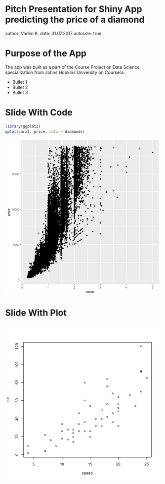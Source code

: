 Pitch Presentation for Shiny App predicting the price of a diamond 
========================================================
author: Vadim K.
date: 01.07.2017
autosize: true

Purpose of the App
========================================================

The app was built as a part of the Course Project on Data Science specialization from Johns Hopkins University on Coursera.

- Bullet 1
- Bullet 2
- Bullet 3

Slide With Code
========================================================


```r
library(ggplot2)
qplot(carat, price, data = diamonds)
```

![plot of chunk unnamed-chunk-1](Pitch_presentation-figure/unnamed-chunk-1-1.png)

Slide With Plot
========================================================

![plot of chunk unnamed-chunk-2](Pitch_presentation-figure/unnamed-chunk-2-1.png)
